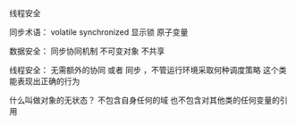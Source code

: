 线程安全


同步术语： volatile  synchronized  显示锁   原子变量  


数据安全： 同步协同机制  不可变对象 不共享

线程安全： 无需额外的协同 或者 同步   ，不管运行环境采取何种调度策略 
这个类能表现出正确的行为


什么叫做对象的无状态？ 不包含自身任何的域 也不包含对其他类的任何变量的引用 



